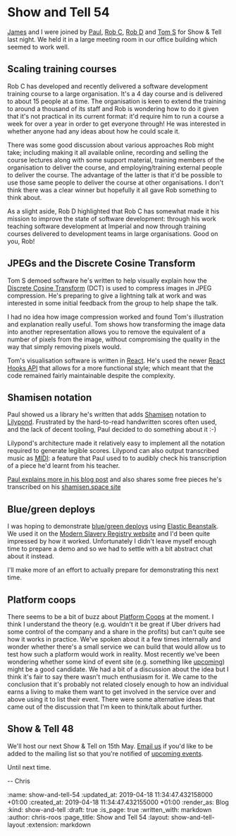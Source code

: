 Show and Tell 54
================

[James][james-mead] and I were joined by [Paul][paul-battley], [Rob C][rob-chatley], [Rob D][rob-dupuis] and [Tom S][tom-stuart] for Show & Tell last night. We held it in a large meeting room in our office building which seemed to work well.

[james-mead]: /james-mead
[paul-battley]: https://po-ru.com/
[rob-chatley]: https://www.doc.ic.ac.uk/~rbc/
[rob-dupuis]: https://twitter.com/robd
[tom-stuart]: https://twitter.com/tomstuart

## Scaling training courses

Rob C has developed and recently delivered a software development training course to a large organisation. It's a 4 day course and is delivered to about 15 people at a time. The organisation is keen to extend the training to around a thousand of its staff and Rob is wondering how to do it given that it's not practical in its current format: it'd require him to run a course a week for over a year in order to get everyone through! He was interested in whether anyone had any ideas about how he could scale it.

There was some good discussion about various approaches Rob might take; including making it all available online, recording and selling the course lectures along with some support material, training members of the organisation to deliver the course, and employing/training external people to deliver the course. The advantage of the latter is that it'd be possible to use those same people to deliver the course at other organisations. I don't think there was a clear winner but hopefully it all gave Rob something to think about.

As a slight aside, Rob D highlighted that Rob C has somewhat made it his mission to improve the state of software development: through his work teaching software development at Imperial and now through training courses delivered to development teams in large organisations. Good on you, Rob!


## JPEGs and the Discrete Cosine Transform

Tom S demoed software he's written to help visually explain how the [Discrete Cosine Transform][dct] (DCT) is used to compress images in JPEG compression. He's preparing to give a lightning talk at work and was interested in some initial feedback from the group to help shape the talk.

I had no idea how image compression worked and found Tom's illustration and explanation really useful. Tom shows how transforming the image data into another representation allows you to remove the equivalent of a number of pixels from the image, without compromising the quality in the way that simply removing pixels would.

Tom's visualisation software is written in [React][reactjs]. He's used the newer [React Hooks API][react-hooks-api] that allows for a more functional style; which meant that the code remained fairly maintainable despite the complexity.

[dct]: https://en.wikipedia.org/wiki/Discrete_cosine_transform
[reactjs]: https://reactjs.org/
[react-hooks-api]: https://reactjs.org/docs/hooks-reference.html


## Shamisen notation

Paul showed us a library he's written that adds [Shamisen][shamisen] notation to [Lilypond][lilypond]. Frustrated by the hard-to-read handwritten scores often used, and the lack of decent tooling, Paul decided to do something about it :-)

Lilypond's architecture made it relatively easy to implement all the notation required to generate legible scores. Lilypond can also output transcribed music as [MIDI][midi]: a feature that Paul used to to audibly check his transcription of a piece he'd learnt from his teacher.

[Paul explains more in his blog post][poru-shamisen] and also shares some free pieces he's transcribed on his [shamisen.space site][shamisen-space]

[lilypond]: http://lilypond.org/
[midi]: https://en.wikipedia.org/wiki/MIDI
[poru-shamisen]: https://po-ru.com/2019/03/04/shamisen-tablature-with-lilypond
[shamisen-space]: https://shamisen.space/
[shamisen]: https://en.wikipedia.org/wiki/Shamisen


## Blue/green deploys

I was hoping to demonstrate [blue/green deploys][blue-green-deploys] using [Elastic Beanstalk][aws-eb]. We used it on the [Modern Slavery Registry website][msr] and I'd been quite impressed by how it worked. Unfortunately I didn't leave myself enough time to prepare a demo and so we had to settle with a bit abstract chat about it instead.

I'll make more of an effort to actually prepare for demonstrating this next time.

[aws-eb]: https://aws.amazon.com/elasticbeanstalk/
[blue-green-deploys]: https://martinfowler.com/bliki/BlueGreenDeployment.html
[msr]: http://www.modernslaveryregistry.org/


## Platform coops

There seems to be a bit of buzz about [Platform Coops][platform-coop] at the moment. I think I understand the theory (e.g. wouldn't it be great if Uber drivers had some control of the company and a share in the profits) but can't quite see how it works in practice. We've spoken about it a few times internally and wonder whether there's a small service we can build that would allow us to test how such a platform would work in reality. Most recently we've been wondering whether some kind of event site (e.g. something like [upcoming][upcoming]) might be a good candidate. We had a bit of a discussion about the idea but I think it's fair to say there wasn't much enthusiasm for it. We came to the conclusion that it's probably not related closely enough to how an individual earns a living to make them want to get involved in the service over and above using it to list their event. There were some alternative ideas that came out of the discussion that I'm keen to think/talk about further.

[platform-coop]: https://en.wikipedia.org/wiki/Platform_cooperative
[upcoming]: https://upcoming.org/


## Show & Tell 48

We'll host our next Show & Tell on 15th May. [Email us][email-us] if you'd like to be added to the mailing list so that you're notified of [upcoming events][show-and-tell-events].

[email-us]: mailto:lets@gofreerange.com
[show-and-tell-events]: /show-and-tell-events

Until next time.

-- Chris

:name: show-and-tell-54
:updated_at: 2019-04-18 11:34:47.432158000 +01:00
:created_at: 2019-04-18 11:34:47.432155000 +01:00
:render_as: Blog
:kind: show-and-tell
:draft: true
:is_page: true
:written_with: markdown
:author: chris-roos
:page_title: Show and Tell 54
:layout: show-and-tell-layout
:extension: markdown
